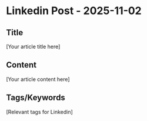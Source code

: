 # Linkedin Post - 2025-11-02

## Title
[Your article title here]

## Content
[Your article content here]

## Tags/Keywords
[Relevant tags for Linkedin]
